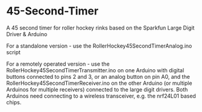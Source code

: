 # 45-Second-Timer
A 45 second timer for roller hockey rinks based on the Sparkfun Large Digit Driver &amp; Arduino

For a standalone version - use the RollerHockey45SecondTimerAnalog.ino script

For a remotely operated version - use the RollerHockey45SecondTimerTransmitter.ino on one Arduino with digital buttons connected to pins 2 and 3, or an analog button on pin A0,  and the RollerHockey45SecondTimerReceiver.ino on the other Arduino (or multiple Arduinos for multiple receivers) connected to the large digit drivers.  Both Arduinos need connecting to a wireless transceiver, e.g. the nrf24L01 based chips.
